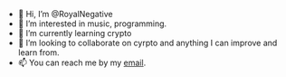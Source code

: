 - 👋 Hi, I’m @RoyalNegative
- 👀 I’m interested in music, programming.
- 🌱 I’m currently learning crypto
- 💞️ I’m looking to collaborate on cyrpto and anything I can improve and learn from. 
- 📫 You can reach me by my [email](kaanerenmemisoglu@gmail.com). 

<!---
RoyalNegative/RoyalNegative is a ✨ special ✨ repository because its `README.md` (this file) appears on your GitHub profile.
You can click the Preview link to take a look at your changes.
--->
